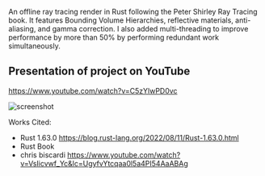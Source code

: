 An offline ray tracing render in Rust following the Peter Shirley Ray Tracing book. It features Bounding Volume Hierarchies, reflective materials, anti-aliasing, and gamma correction. I also added multi-threading to improve performance by more than 50% by performing redundant work simultaneously.


## Presentation of project on YouTube
https://www.youtube.com/watch?v=C5zYlwPD0vc

![screenshot](https://user-images.githubusercontent.com/77710322/185726054-ff603e6c-f549-4d9e-aba4-81c046875628.png)



Works Cited:
  * Rust 1.63.0 https://blog.rust-lang.org/2022/08/11/Rust-1.63.0.html
  * Rust Book
  * chris biscardi https://www.youtube.com/watch?v=VsIicvwf_Yc&lc=UgyfvYtcqaa0l5a4PI54AaABAg
